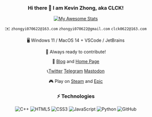 <div align="center">
  
### Hi there 👋 I am Kevin Zhong, aka CLCK!

[![My Awesome Stats](https://awesome-github-stats.azurewebsites.net/user-stats/CLCK0622?cardType=level-alternate&preferLogin=false)](https://git.io/awesome-stats-card)

✉️ `zhongyi070622@163.com` `zhongyi070622@gmail.com` `clck0622@163.com`

🖥 Windows 11 / MacOS 14 + VSCode / JetBrains

🔨 Always ready to contribute!

📝 [Blog](https://pages.clckblog.space) and [Home Page](https://www.clckblog.space)

📞[Twitter](https://twitter.com/CLCK0622) [Telegram](https://t.me/CLCK0622) <a rel="me" href="https://mstdn.social/@CLCK0622">Mastodon</a>

🎮 Play on [Steam](https://steamcommunity.com/id/zhongyi070622/) and [Epic](https://store.epicgames.com/zh-CN/u/3e733c852de04da686cca0abf85adda7)

### ⚡ Technologies

![C++](https://img.shields.io/badge/-C++-00599C?style=flat-square&logo=c)
![HTML5](https://img.shields.io/badge/-HTML5-E34F26?style=flat-square&logo=html5&logoColor=white)
![CSS3](https://img.shields.io/badge/-CSS3-1572B6?style=flat-square&logo=css3)
![JavaScript](https://img.shields.io/badge/-JavaScript-black?style=flat-square&logo=javascript)
![Python](https://img.shields.io/badge/-Python-black?style=flat-square&logo=Python)
![GitHub](https://img.shields.io/badge/-GitHub-181717?style=flat-square&logo=github)

</div>
